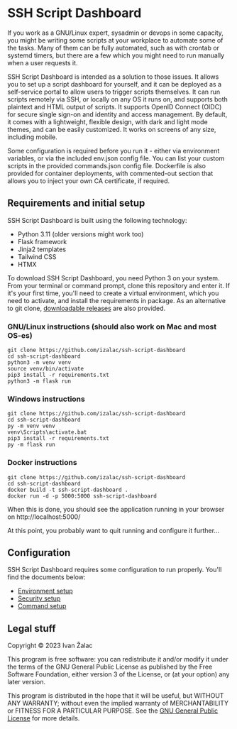 # SSH Script Dashboard

If you work as a GNU/Linux expert, sysadmin or devops in some capacity, you might be writing some scripts at your workplace to automate some of the tasks. Many of them can be fully automated, such as with crontab or systemd timers, but there are a few which you might need to run manually when a user requests it.

SSH Script Dashboard is intended as a solution to those issues. It allows you to set up a script dashboard for yourself, and it can be deployed as a self-service portal to allow users to trigger scripts themselves. It can run scripts remotely via SSH, or locally on any OS it runs on, and supports both plaintext and HTML output of scripts. It supports OpenID Connect (OIDC) for secure single sign-on and identity and access management. By default, it comes with a lightweight, flexible design, with dark and light mode themes, and can be easily customized. It works on screens of any size, including mobile.

Some configuration is required before you run it - either via environment variables, or via the included env.json config file. You can list your custom scripts in the provided commands.json config file. Dockerfile is also provided for container deployments, with commented-out section that allows you to inject your own CA certificate, if required.

## Requirements and initial setup

SSH Script Dashboard is built using the following technology:

* Python 3.11 (older versions might work too)
* Flask framework
* Jinja2 templates
* Tailwind CSS
* HTMX

To download SSH Script Dashboard, you need Python 3 on your system. From your terminal or command prompt, clone this repository and enter it. If it's your first time, you'll need to create a virtual environment, which you need to activate, and install the requirements in package. As an alternative to git clone, [downloadable releases](https://github.com/izalac/ssh-script-dashboard/releases) are also provided.

### GNU/Linux instructions (should also work on Mac and most OS-es)

    git clone https://github.com/izalac/ssh-script-dashboard
    cd ssh-script-dashboard
    python3 -m venv venv
    source venv/bin/activate
    pip3 install -r requirements.txt
    python3 -m flask run

### Windows instructions

    git clone https://github.com/izalac/ssh-script-dashboard
    cd ssh-script-dashboard
    py -m venv venv
    venv\Scripts\activate.bat
    pip3 install -r requirements.txt
    py -m flask run

### Docker instructions

    git clone https://github.com/izalac/ssh-script-dashboard
    cd ssh-script-dashboard
    docker build -t ssh-script-dashboard .
    docker run -d -p 5000:5000 ssh-script-dashboard

When this is done, you should see the application running in your browser on http://localhost:5000/

At this point, you probably want to quit running and configure it further...

## Configuration

SSH Script Dashboard requires some configuration to run properly. You'll find the documents below:

* [Environment setup](docs/environment.md)
* [Security setup](docs/security.md)
* [Command setup](docs/commands.md)

## Legal stuff

Copyright © 2023 Ivan Žalac

This program is free software: you can redistribute it and/or modify
it under the terms of the GNU General Public License as published by
the Free Software Foundation, either version 3 of the License, or
(at your option) any later version.

This program is distributed in the hope that it will be useful,
but WITHOUT ANY WARRANTY; without even the implied warranty of
MERCHANTABILITY or FITNESS FOR A PARTICULAR PURPOSE.  See the
[GNU General Public License](LICENSE) for more details.